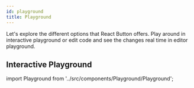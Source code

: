 ```yaml
---
id: playground
title: Playground
---
```


Let's explore the different options that <span class="keyword">React Button</span> offers. Play around in interactive playground or edit code and see the changes real time in editor playground.

## Interactive Playground

import Playground from '../src/components/Playground/Playground';

<Playground />